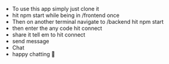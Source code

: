 <ul>
<li>To use this app simply just clone it </li>
<li>hit npm start while being in /frontend once </li>
<li>Then on another terminal navigate to /backend hit npm start</li>
<li>then enter the any code hit connect</li>
<li>share it tell em to hit connect</li>
<li>send message </li>
<li>Chat</li>
<li>happy chatting 👋</li>
</ul>
